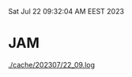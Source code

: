 Sat Jul 22 09:32:04 AM EEST 2023
# JAM
<a href='./cache/202307/22_09.log'>./cache/202307/22_09.log</a>
